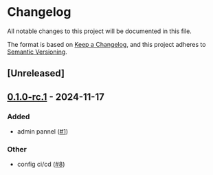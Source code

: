 # Changelog

All notable changes to this project will be documented in this file.

The format is based on [Keep a Changelog](https://keepachangelog.com/en/1.0.0/),
and this project adheres to [Semantic Versioning](https://semver.org/spec/v2.0.0.html).

## [Unreleased]

## [0.1.0-rc.1](https://github.com/giangndm/atm0s-media-cloud-services/releases/tag/atm0s-cloud-http-common-v0.1.0-rc.1) - 2024-11-17

### Added

- admin pannel ([#1](https://github.com/giangndm/atm0s-media-cloud-services/pull/1))

### Other

- config ci/cd ([#8](https://github.com/giangndm/atm0s-media-cloud-services/pull/8))
